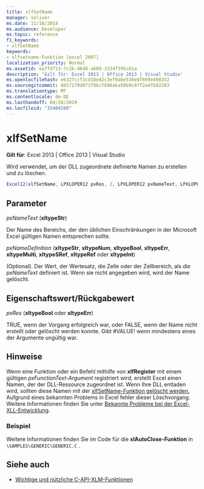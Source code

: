 ```yaml
---
title: xlfSetName
manager: soliver
ms.date: 11/16/2014
ms.audience: Developer
ms.topic: reference
f1_keywords:
- xlfSetName
keywords:
- xlfsetname-Funktion [excel 2007]
localization_priority: Normal
ms.assetid: ea7fd713-7c1b-4648-a609-3334f595c61a
description: 'Gilt für: Excel 2013 | Office 2013 | Visual Studio'
ms.openlocfilehash: e6327ccf2cd18e42c3ef9abe538e6f669e498352
ms.sourcegitcommit: 8657170d071f9bcf680aba50b9c07f2a4fb82283
ms.translationtype: MT
ms.contentlocale: de-DE
ms.lasthandoff: 04/28/2019
ms.locfileid: "33404260"
---
```

# <a name="xlfsetname"></a>xlfSetName

**Gilt für**: Excel 2013 | Office 2013 | Visual Studio 
  
Wird verwendet, um der DLL zugeordnete definierte Namen zu erstellen und zu löschen.
  
```cs
Excel12(xlfSetName, LPXLOPER12 pxRes, 2, LPXLOPER12 pxNameText, LPXLOPER12 pxNameDefinition);
```

## <a name="parameters"></a>Parameter

_pxNameText_ (**xltypeStr**)
  
Der Name des Bereichs, der den üblichen Einschränkungen in der Microsoft Excel gültigen Namen entsprechen sollte.
  
_pxNameDefinition_ (**xltypeStr**, **xltypeNum**, **xltypeBool**, **xltypeErr**, **xltypeMulti**, **xltypeSRef**, **xltypeRef** oder **xltypeInt**)
  
(Optional). Der Wert, der Wertesatz, die Zelle oder der Zellbereich, als  _die pxNameText_ definiert ist. Wenn sie nicht angegeben wird, wird der Name gelöscht. 
  
## <a name="property-valuereturn-value"></a>Eigenschaftswert/Rückgabewert

_pxRes_ (**xltypeBool** oder **xltypeErr**)
  
TRUE, wenn der Vorgang erfolgreich war, oder FALSE, wenn der Name nicht erstellt oder gelöscht werden konnte. Gibt #VALUE! wenn mindestens eines der Argumente ungültig war.
  
## <a name="remarks"></a>Hinweise

Wenn eine Funktion oder ein Befehl mithilfe von **xlfRegister** mit einem gültigen _pxFunctionText-Argument_ registriert wird, erstellt Excel einen Namen, der der DLL-Ressource zugeordnet ist. Wenn Ihre DLL entladen wird, sollten diese Namen mit der [xlfSetName-Funktion gelöscht werden.](xlfsetname.md) Aufgrund eines bekannten Problems in Excel fehler dieser Löschvorgang. Weitere Informationen finden Sie unter [Bekannte Probleme bei der Excel-XLL-Entwicklung](known-issues-in-excel-xll-development.md).
  
### <a name="example"></a>Beispiel

Weitere Informationen finden Sie im Code für die **xlAutoClose-Funktion** in  `\SAMPLES\GENERIC\GENERIC.C` .
  
## <a name="see-also"></a>Siehe auch

- [Wichtige und nützliche C-API-XLM-Funktionen](essential-and-useful-c-api-xlm-functions.md)

